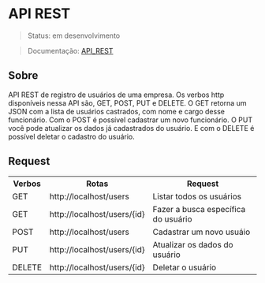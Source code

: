 # API REST
> Status: em desenvolvimento

> Documentação: [API_REST](https://documenter.getpostman.com/view/32073946/2s9YsFDtnU)

## Sobre
API REST de registro de usuários de uma empresa. Os verbos http disponíveis nessa API são, GET, POST, PUT e DELETE. O GET retorna um JSON com a lista de usuários castrados, com nome e cargo desse funcionário. Com o POST é possível cadastrar um novo funcionário. O PUT você pode atualizar os dados já cadastrados do usuário. E com o DELETE é possível deletar o cadastro do usuário.

## Request
<table>
  <tr>
    <th>Verbos</th><th>Rotas</th><th>Request</th>
  </tr>
  <tr>
    <td>GET</td>
    <td>http://localhost/users</td>
    <td>Listar todos os usuários</td>
  </tr>
  <tr>
    <td>GET</td>
    <td>http://localhost/users/{id}</td>
    <td>Fazer a busca específica do usuário</td>
  </tr>
  <tr>
    <td>POST</td>
    <td>http://localhost/users</td>
    <td>Cadastrar um novo usuáio</td>
  </tr>
  <tr>
    <td>PUT</td>
    <td>http://localhost/users/{id}</td>
    <td>Atualizar os dados do usuário</td>
  </tr>
  <tr>
    <td>DELETE</td>
    <td>http://localhost/users/{id}</td>
    <td>Deletar o usuário</td>
  </tr>
</table>
